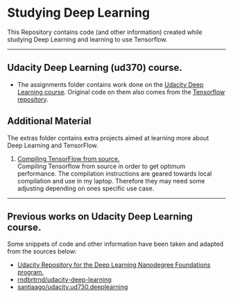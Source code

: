 # Studying Deep Learning

This Repository contains code (and other information) created while studying Deep Learning and learning to use Tensorflow.

___

## Udacity Deep Learning (ud370) course.

- The assignments folder contains work done on the [Udacity Deep Learning course](https://classroom.udacity.com/courses/ud730). Original code on them also comes from the [Tensorflow repository](https://github.com/tensorflow/tensorflow/tree/master/tensorflow/examples/udacity).

## Additional Material

The extras folder contains extra projects aimed at learning more about Deep Learning and TensorFlow.

1. [Compiling TensorFlow from source.](extras/compileTF/compileTF.md)<br>
Compiling Tensorflow from source in order to get optimum performance. The compilation instructions are geared towards local compilation and use in my laptop. Therefore they may need some adjusting depending on ones specific use case.

___

## Previous works on Udacity Deep Learning course.

Some snippets of code and other information have been taken and adapted from the sources below:

 - [Udacity Repository for the Deep Learning Nanodegree Foundations program.](https://github.com/udacity/deep-learning)
 - [rndbrtrnd/udacity-deep-learning](https://github.com/rndbrtrnd/udacity-deep-learning)
 - [santiaago/udacity.ud730.deeplearning](https://github.com/santiaago/udacity.ud730.deeplearning)

